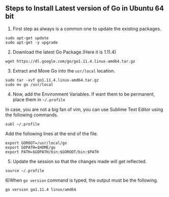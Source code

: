 ## Steps to Install Latest version of Go in Ubuntu 64 bit

1) First step as always is a common one to update the existing packages.
```
sudo apt-get update
sudo apt-get -y upgrade
```
2) Download the latest Go Package.(Here it is 1.11.4)
```
wget https://dl.google.com/go/go1.11.4.linux-amd64.tar.gz
```
3) Extract and Move Go into the `usr/local` location.
```
sudo tar -xvf go1.11.4.linux-amd64.tar.gz
sudo mv go /usr/local
```
4) Now, add the Environment Variables. If want them to be permanent, place them in `~/.profile` 

In case, you are not a big fan of vim, you can use Sublime Text Editor using the following commands.
```
subl ~/.profile
```
Add the following lines at the end of the file.

```
export GOROOT=/usr/local/go
export GOPATH=$HOME/go
export PATH=$GOPATH/bin:$GOROOT/bin:$PATH
```
5) Update the session so that the changes made will get reflected.
```
source ~/.profile
```
6)When `go version` command is typed, the output must be the following.

```
go version go1.11.4 linux/amd64
```

